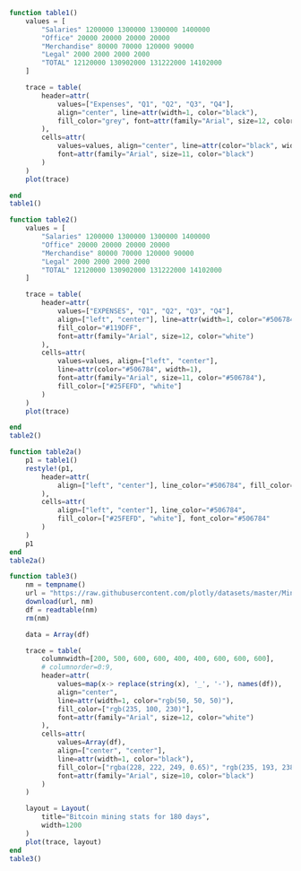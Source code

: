 ```julia
function table1()
    values = [
        "Salaries" 1200000 1300000 1300000 1400000
        "Office" 20000 20000 20000 20000
        "Merchandise" 80000 70000 120000 90000
        "Legal" 2000 2000 2000 2000
        "TOTAL" 12120000 130902000 131222000 14102000
    ]

    trace = table(
        header=attr(
            values=["Expenses", "Q1", "Q2", "Q3", "Q4"],
            align="center", line=attr(width=1, color="black"),
            fill_color="grey", font=attr(family="Arial", size=12, color="white")
        ),
        cells=attr(
            values=values, align="center", line=attr(color="black", width=1),
            font=attr(family="Arial", size=11, color="black")
        )
    )
    plot(trace)

end
table1()
```


<div id="853fd841-54b8-4ae5-a9b2-823cc52bf943" class="plotly-graph-div"></div>

<script>
    window.PLOTLYENV=window.PLOTLYENV || {};
    window.PLOTLYENV.BASE_URL="https://plot.ly";
    Plotly.newPlot('853fd841-54b8-4ae5-a9b2-823cc52bf943', [{"type":"table","header":{"values":["Expenses","Q1","Q2","Q3","Q4"],"line":{"color":"black","width":1},"font":{"color":"white","family":"Arial","size":12},"fill":{"color":"grey"},"align":"center"},"cells":{"values":[["Salaries","Office","Merchandise","Legal","TOTAL"],[1200000,20000,80000,2000,12120000],[1300000,20000,70000,2000,130902000],[1300000,20000,120000,2000,131222000],[1400000,20000,90000,2000,14102000]],"line":{"color":"black","width":1},"font":{"color":"black","family":"Arial","size":11},"align":"center"}}],
               {"margin":{"l":50,"b":60,"r":50,"t":60}}, {showLink: false});

 </script>



```julia
function table2()
    values = [
        "Salaries" 1200000 1300000 1300000 1400000
        "Office" 20000 20000 20000 20000
        "Merchandise" 80000 70000 120000 90000
        "Legal" 2000 2000 2000 2000
        "TOTAL" 12120000 130902000 131222000 14102000
    ]

    trace = table(
        header=attr(
            values=["EXPENSES", "Q1", "Q2", "Q3", "Q4"],
            align=["left", "center"], line=attr(width=1, color="#506784"),
            fill_color="#119DFF",
            font=attr(family="Arial", size=12, color="white")
        ),
        cells=attr(
            values=values, align=["left", "center"],
            line=attr(color="#506784", width=1),
            font=attr(family="Arial", size=11, color="#506784"),
            fill_color=["#25FEFD", "white"]
        )
    )
    plot(trace)

end
table2()
```


<div id="50e5d1ab-32b0-4e96-bb13-74f1c558df37" class="plotly-graph-div"></div>

<script>
    window.PLOTLYENV=window.PLOTLYENV || {};
    window.PLOTLYENV.BASE_URL="https://plot.ly";
    Plotly.newPlot('50e5d1ab-32b0-4e96-bb13-74f1c558df37', [{"type":"table","header":{"values":["EXPENSES","Q1","Q2","Q3","Q4"],"line":{"color":"#506784","width":1},"font":{"color":"white","family":"Arial","size":12},"fill":{"color":"#119DFF"},"align":["left","center"]},"cells":{"values":[["Salaries","Office","Merchandise","Legal","TOTAL"],[1200000,20000,80000,2000,12120000],[1300000,20000,70000,2000,130902000],[1300000,20000,120000,2000,131222000],[1400000,20000,90000,2000,14102000]],"line":{"color":"#506784","width":1},"font":{"color":"#506784","family":"Arial","size":11},"fill":{"color":["#25FEFD","white"]},"align":["left","center"]}}],
               {"margin":{"l":50,"b":60,"r":50,"t":60}}, {showLink: false});

 </script>



```julia
function table2a()
    p1 = table1()
    restyle!(p1,
        header=attr(
            align=["left", "center"], line_color="#506784", fill_color="#119DFF"
        ),
        cells=attr(
            align=["left", "center"], line_color="#506784",
            fill_color=["#25FEFD", "white"], font_color="#506784"
        )
    )
    p1
end
table2a()
```


<div id="76e341c7-39f0-41bf-b2eb-9b6330c98dcc" class="plotly-graph-div"></div>

<script>
    window.PLOTLYENV=window.PLOTLYENV || {};
    window.PLOTLYENV.BASE_URL="https://plot.ly";
    Plotly.newPlot('76e341c7-39f0-41bf-b2eb-9b6330c98dcc', [{"type":"table","header":{"values":["Expenses","Q1","Q2","Q3","Q4"],"line":{"color":"#506784","width":1},"font":{"color":"white","family":"Arial","size":12},"fill":{"color":"#119DFF"},"align":["left","center"]},"cells":{"values":[["Salaries","Office","Merchandise","Legal","TOTAL"],[1200000,20000,80000,2000,12120000],[1300000,20000,70000,2000,130902000],[1300000,20000,120000,2000,131222000],[1400000,20000,90000,2000,14102000]],"line":{"color":"#506784","width":1},"font":{"color":"#506784","family":"Arial","size":11},"fill":{"color":["#25FEFD","white"]},"align":["left","center"]}}],
               {"margin":{"l":50,"b":60,"r":50,"t":60}}, {showLink: false});

 </script>



```julia
function table3()
    nm = tempname()
    url = "https://raw.githubusercontent.com/plotly/datasets/master/Mining-BTC-180.csv"
    download(url, nm)
    df = readtable(nm)
    rm(nm)

    data = Array(df)

    trace = table(
        columnwidth=[200, 500, 600, 600, 400, 400, 600, 600, 600],
        # columnorder=0:9,
        header=attr(
            values=map(x-> replace(string(x), '_', '-'), names(df)),
            align="center",
            line=attr(width=1, color="rgb(50, 50, 50)"),
            fill_color=["rgb(235, 100, 230)"],
            font=attr(family="Arial", size=12, color="white")
        ),
        cells=attr(
            values=Array(df),
            align=["center", "center"],
            line=attr(width=1, color="black"),
            fill_color=["rgba(228, 222, 249, 0.65)", "rgb(235, 193, 238)", "rgba(228, 222, 249, 0.65)"],
            font=attr(family="Arial", size=10, color="black")
        )
    )

    layout = Layout(
        title="Bitcoin mining stats for 180 days",
        width=1200
    )
    plot(trace, layout)
end
table3()
```


<div id="34028342-1fb5-4c6a-9c71-7565605172f8" class="plotly-graph-div"></div>

<script>
    window.PLOTLYENV=window.PLOTLYENV || {};
    window.PLOTLYENV.BASE_URL="https://plot.ly";
    Plotly.newPlot('34028342-1fb5-4c6a-9c71-7565605172f8', [{"type":"table","header":{"values":["x","Date","Number-transactions","Output-volume-BTC-","Market-price","Hash-rate","Cost-per-trans-USD","Mining-revenue-USD","Transaction-fees-BTC"],"line":{"color":"rgb(50, 50, 50)","width":1},"font":{"color":"white","family":"Arial","size":12},"fill":{"color":["rgb(235, 100, 230)"]},"align":"center"},"columnwidth":[200,500,600,600,400,400,600,600,600],"cells":{"values":[[0,1,2,3,4,5,6,7,8,9,10,11,12,13,14,15,16,17,18,19,20,21,22,23,24,25,26,27,28,29,30,31,32,33,34,35,36,37,38,39,40,41,42,43,44,45,46,47,48,49,50,51,52,53,54,55,56,57,58,59,60,61,62,63,64,65,66,67,68,69,70,71,72,73,74,75,76,77,78,79,80,81,82,83,84,85,86,87,88,89,90,91,92,93,94,95,96,97,98,99,100,101,102,103,104,105,106,107,108,109,110,111,112,113,114,115,116,117,118,119,120,121,122,123,124,125,126,127,128,129,130,131,132,133,134,135,136,137,138,139,140,141,142,143,144,145,146,147,148,149,150,151,152,153,154,155,156,157,158,159,160,161,162,163,164,165,166,167,168,169,170,171,172,173,174,175,176,177,178],["2017-04-29 00:00:00","2017-04-30 00:00:00","2017-05-01 00:00:00","2017-05-02 00:00:00","2017-05-03 00:00:00","2017-05-04 00:00:00","2017-05-05 00:00:00","2017-05-06 00:00:00","2017-05-07 00:00:00","2017-05-08 00:00:00","2017-05-09 00:00:00","2017-05-10 00:00:00","2017-05-11 00:00:00","2017-05-12 00:00:00","2017-05-13 00:00:00","2017-05-14 00:00:00","2017-05-15 00:00:00","2017-05-16 00:00:00","2017-05-17 00:00:00","2017-05-18 00:00:00","2017-05-19 00:00:00","2017-05-20 00:00:00","2017-05-21 00:00:00","2017-05-22 00:00:00","2017-05-23 00:00:00","2017-05-24 00:00:00","2017-05-25 00:00:00","2017-05-26 00:00:00","2017-05-27 00:00:00","2017-05-28 00:00:00","2017-05-29 00:00:00","2017-05-30 00:00:00","2017-05-31 00:00:00","2017-06-01 00:00:00","2017-06-02 00:00:00","2017-06-03 00:00:00","2017-06-04 00:00:00","2017-06-05 00:00:00","2017-06-06 00:00:00","2017-06-07 00:00:00","2017-06-08 00:00:00","2017-06-09 00:00:00","2017-06-10 00:00:00","2017-06-11 00:00:00","2017-06-12 00:00:00","2017-06-13 00:00:00","2017-06-14 00:00:00","2017-06-15 00:00:00","2017-06-16 00:00:00","2017-06-17 00:00:00","2017-06-18 00:00:00","2017-06-19 00:00:00","2017-06-20 00:00:00","2017-06-21 00:00:00","2017-06-22 00:00:00","2017-06-23 00:00:00","2017-06-24 00:00:00","2017-06-25 00:00:00","2017-06-26 00:00:00","2017-06-27 00:00:00","2017-06-28 00:00:00","2017-06-29 00:00:00","2017-06-30 00:00:00","2017-07-01 00:00:00","2017-07-02 00:00:00","2017-07-03 00:00:00","2017-07-04 00:00:00","2017-07-05 00:00:00","2017-07-06 00:00:00","2017-07-07 00:00:00","2017-07-08 00:00:00","2017-07-09 00:00:00","2017-07-10 00:00:00","2017-07-11 00:00:00","2017-07-12 00:00:00","2017-07-13 00:00:00","2017-07-14 00:00:00","2017-07-15 00:00:00","2017-07-16 00:00:00","2017-07-17 00:00:00","2017-07-18 00:00:00","2017-07-19 00:00:00","2017-07-20 00:00:00","2017-07-21 00:00:00","2017-07-22 00:00:00","2017-07-23 00:00:00","2017-07-24 00:00:00","2017-07-25 00:00:00","2017-07-26 00:00:00","2017-07-27 00:00:00","2017-07-28 00:00:00","2017-07-29 00:00:00","2017-07-30 00:00:00","2017-07-31 00:00:00","2017-08-01 00:00:00","2017-08-02 00:00:00","2017-08-03 00:00:00","2017-08-04 00:00:00","2017-08-05 00:00:00","2017-08-06 00:00:00","2017-08-07 00:00:00","2017-08-08 00:00:00","2017-08-09 00:00:00","2017-08-10 00:00:00","2017-08-11 00:00:00","2017-08-12 00:00:00","2017-08-13 00:00:00","2017-08-14 00:00:00","2017-08-15 00:00:00","2017-08-16 00:00:00","2017-08-17 00:00:00","2017-08-18 00:00:00","2017-08-19 00:00:00","2017-08-20 00:00:00","2017-08-21 00:00:00","2017-08-22 00:00:00","2017-08-23 00:00:00","2017-08-24 00:00:00","2017-08-25 00:00:00","2017-08-26 00:00:00","2017-08-27 00:00:00","2017-08-28 00:00:00","2017-08-29 00:00:00","2017-08-30 00:00:00","2017-08-31 00:00:00","2017-09-01 00:00:00","2017-09-02 00:00:00","2017-09-03 00:00:00","2017-09-04 00:00:00","2017-09-05 00:00:00","2017-09-06 00:00:00","2017-09-07 00:00:00","2017-09-08 00:00:00","2017-09-09 00:00:00","2017-09-10 00:00:00","2017-09-11 00:00:00","2017-09-12 00:00:00","2017-09-13 00:00:00","2017-09-14 00:00:00","2017-09-15 00:00:00","2017-09-16 00:00:00","2017-09-17 00:00:00","2017-09-18 00:00:00","2017-09-19 00:00:00","2017-09-20 00:00:00","2017-09-21 00:00:00","2017-09-22 00:00:00","2017-09-23 00:00:00","2017-09-24 00:00:00","2017-09-25 00:00:00","2017-09-26 00:00:00","2017-09-27 00:00:00","2017-09-28 00:00:00","2017-09-29 00:00:00","2017-09-30 00:00:00","2017-10-01 00:00:00","2017-10-02 00:00:00","2017-10-03 00:00:00","2017-10-04 00:00:00","2017-10-05 00:00:00","2017-10-06 00:00:00","2017-10-07 00:00:00","2017-10-08 00:00:00","2017-10-09 00:00:00","2017-10-10 00:00:00","2017-10-11 00:00:00","2017-10-12 00:00:00","2017-10-13 00:00:00","2017-10-14 00:00:00","2017-10-15 00:00:00","2017-10-16 00:00:00","2017-10-17 00:00:00","2017-10-18 00:00:00","2017-10-19 00:00:00","2017-10-20 00:00:00","2017-10-21 00:00:00","2017-10-22 00:00:00","2017-10-23 00:00:00","2017-10-24 00:00:00"],[341319,281489,294786,333161,295149,354737,267193,363022,316011,365096,332879,311391,294743,317698,329266,369098,329229,233977,317527,288904,319502,352805,326057,327868,367710,338642,350114,333340,331914,308143,321638,347961,321634,319709,271539,305320,266044,289930,297416,339720,307377,282184,254993,222892,269098,291776,287644,293141,269937,236554,209359,269774,269438,280203,269685,259938,227127,180719,261906,259737,279811,231054,267360,221856,196539,253244,255483,237008,225106,243614,220835,188124,251722,265759,257138,245895,227903,221851,203165,230315,260575,253768,230199,268443,223358,181031,240072,244036,237853,225369,247207,211134,184145,231012,131875,209321,213017,235792,239771,199627,249002,275574,260955,257965,284001,260521,263310,255362,311002,274866,347319,312250,266832,210852,236772,196283,315734,203805,208169,226485,261891,223771,281116,271466,280724,283670,236811,195289,269280,277948,276225,256374,279488,217890,193240,253492,256230,263320,268068,292079,228257,197683,218204,282917,235723,255257,227615,203861,185277,226603,263648,257961,275976,254438,212678,203653,295002,282132,232826,273243,283699,231226,238385,296946,303101,292459,293164,309819,293140,283473,314725,334438,329579,356985,312409,312257,289131,316096,347220],[4488916,3918072,3892124,4099704,3425069,4359179,3347227,4359179,4333232,4670549,4021862,4119773,3757901,4286791,4398136,4565154,4732172,3674392,4314627,3952755,4565154,4592990,4091937,4064100,4976738,4562010,4828621,4532386,4976738,4887867,4473139,5302596,4858244,5035985,4325022,5687700,5432357,5533581,5094944,5567322,5567322,5094944,4757530,4926237,4959978,4757530,4723789,5162426,4993720,5129906,5129906,5342178,4882255,4953012,4917634,5660586,5165284,4316196,5023770,4634604,5554450,4245439,5448314,5802100,6622799,5988701,5389831,5248920,5002327,5213693,5812563,4861416,6939848,6094384,6235295,5530742,5559050,5079132,6518886,5918988,6598872,5958981,6478893,6158947,6398906,6878824,7118783,5918988,5878995,6585327,6414280,6713613,6285994,6200471,6371518,6499804,5901138,7654374,7568850,5986661,6542566,7012946,6333395,6149818,6608760,6195712,6792336,5966241,6975913,5966241,8215055,6838231,6930019,5966241,5277829,4084581,7297172,4459278,4459278,4635883,6843446,5695513,6578538,7417412,7196656,7682320,7240807,6799294,7726471,8697799,7430761,8072925,8027056,7751843,6329907,7981187,8623352,8715090,7981187,8256401,7751843,8072925,6965995,8556656,6417492,9653663,7624200,9105159,7953302,6856295,7569349,8063003,9708513,9269710,7569349,7130547,8380132,10223761,7486251,6983443,8882940,8827072,10167894,8994675,8938808,7765589,8547735,7597986,7877324,11601113,10351762,9756834,8983426,10589734,10649227,9102412,10827706,10173284,9935312],[3119179,2720216,2878278,3149553,2760373,3500746,2779170,3610789,3505620,4062173,3715394,3665041,3468077,3731718,3885821,4018028,4090703,3356332,4241264,3986175,4746880,4862317,4331490,4499105,5668946,5524488,5871334,5119620,5121737,5262057,5260814,6132064,5808558,6245229,5437775,7190853,5967105,6586584,6705146,7060708,6905690,6408509,5916953,6255384,5779114,5967684,5217093,5540766,5304594,5461151,5066180,5761788,5639440,5729388,5791396,6125532,5333680,4323782,5067818,4893545,5859694,4529058,5463199,5415823,6165437,5975339,5536125,5284211,5092047,5027244,5589288,4618491,6117733,5418690,5595773,4943868,4133223,3915180,4114452,4307538,5135591,4503487,6303560,5613835,5890365,5998935,6381473,4978580,4829128,5348203,5563273,5536230,5226926,5550845,5102353,5295684,5009853,6553817,7255240,5802572,6700312,7395324,6117049,6163928,7130611,7067967,8147957,7782196,9146734,8320553,10849951,8775120,8768358,7392849,6787387,5749752,10230715,6929316,7153228,7319122,9642616,8451776,10384095,11046351,11260487,12131998,10374578,9700710,10527922,11928774,10290919,11050159,10028960,9554034,7845878,9592187,10193192,9617967,7489085,8227898,8161423,8368700,6960685,8091884,6147322,8287404,6520223,7983282,6815446,6522957,7065925,8033184,9528010,9047637,7690943,7369622,8729899,10134350,7436308,7204664,8954116,8787393,10645076,9983564,10009312,8773874,10754101,10610179,11022592,14217107,13050105,12204887,11106218,13368297,13875337,12037733,14108349,13224118,12165126],[4488916,3918072,3892124,4099704,3425069,4359179,3347227,4359179,4333232,4670549,4021862,4119773,3757901,4286791,4398136,4565154,4732172,3674392,4314627,3952755,4565154,4592990,4091937,4064100,4976738,4562010,4828621,4532386,4976738,4887867,4473139,5302596,4858244,5035985,4325022,5687700,5432357,5533581,5094944,5567322,5567322,5094944,4757530,4926237,4959978,4757530,4723789,5162426,4993720,5129906,5129906,5342178,4882255,4953012,4917634,5660586,5165284,4316196,5023770,4634604,5554450,4245439,5448314,5802100,6622799,5988701,5389831,5248920,5002327,5213693,5812563,4861416,6939848,6094384,6235295,5530742,5559050,5079132,6518886,5918988,6598872,5958981,6478893,6158947,6398906,6878824,7118783,5918988,5878995,6585327,6414280,6713613,6285994,6200471,6371518,6499804,5901138,7654374,7568850,5986661,6542566,7012946,6333395,6149818,6608760,6195712,6792336,5966241,6975913,5966241,8215055,6838231,6930019,5966241,5277829,4084581,7297172,4459278,4459278,4635883,6843446,5695513,6578538,7417412,7196656,7682320,7240807,6799294,7726471,8697799,7430761,8072925,8027056,7751843,6329907,7981187,8623352,8715090,7981187,8256401,7751843,8072925,6965995,8556656,6417492,9653663,7624200,9105159,7953302,6856295,7569349,8063003,9708513,9269710,7569349,7130547,8380132,10223761,7486251,6983443,8882940,8827072,10167894,8994675,8938808,7765589,8547735,7597986,7877324,11601113,10351762,9756834,8983426,10589734,10649227,9102412,10827706,10173284,9935312],[9,10,10,10,10,10,11,10,11,12,12,12,12,12,12,11,13,15,14,14,15,14,14,14,16,17,17,16,16,18,17,18,19,20,21,24,23,24,23,21,23,23,24,29,22,21,19,20,20,24,25,22,22,21,22,24,24,25,20,19,22,20,21,25,32,24,22,23,23,21,26,25,25,21,23,21,19,18,21,19,20,18,28,22,27,34,27,21,21,25,23,27,29,25,40,26,24,29,31,30,28,28,24,25,26,28,32,31,31,31,32,29,34,36,30,30,33,35,35,33,38,39,38,42,41,44,45,52,41,44,39,45,37,45,42,39,41,38,29,29,37,44,33,30,27,33,30,40,38,30,28,32,36,37,37,37,31,37,33,27,33,39,46,35,34,31,38,36,39,52,43,38,35,39,46,40,50,43,36],[3119179,2720216,2878278,3149553,2760373,3500746,2779170,3610789,3505620,4062173,3715394,3665041,3468077,3731718,3885821,4018028,4090703,3356332,4241264,3986175,4746880,4862317,4331490,4499105,5668946,5524488,5871334,5119620,5121737,5262057,5260814,6132064,5808558,6245229,5437775,7190853,5967105,6586584,6705146,7060708,6905690,6408509,5916953,6255384,5779114,5967684,5217093,5540766,5304594,5461151,5066180,5761788,5639440,5729388,5791396,6125532,5333680,4323782,5067818,4893545,5859694,4529058,5463199,5415823,6165437,5975339,5536125,5284211,5092047,5027244,5589288,4618491,6117733,5418690,5595773,4943868,4133223,3915180,4114452,4307538,5135591,4503487,6303560,5613835,5890365,5998935,6381473,4978580,4829128,5348203,5563273,5536230,5226926,5550845,5102353,5295684,5009853,6553817,7255240,5802572,6700312,7395324,6117049,6163928,7130611,7067967,8147957,7782196,9146734,8320553,10849951,8775120,8768358,7392849,6787387,5749752,10230715,6929316,7153228,7319122,9642616,8451776,10384095,11046351,11260487,12131998,10374578,9700710,10527922,11928774,10290919,11050159,10028960,9554034,7845878,9592187,10193192,9617967,7489085,8227898,8161423,8368700,6960685,8091884,6147322,8287404,6520223,7983282,6815446,6522957,7065925,8033184,9528010,9047637,7690943,7369622,8729899,10134350,7436308,7204664,8954116,8787393,10645076,9983564,10009312,8773874,10754101,10610179,11022592,14217107,13050105,12204887,11106218,13368297,13875337,12037733,14108349,13224118,12165126],[256,199,228,273,247,307,261,297,277,316,303,303,280,322,301,297,327,343,486,392,443,388,353,407,468,473,499,470,529,421,495,588,570,569,470,546,442,475,511,668,491,456,391,356,410,479,455,435,375,311,278,387,388,463,447,339,307,259,375,368,386,341,357,255,198,283,294,226,242,241,192,157,206,208,222,211,215,378,167,198,225,202,229,250,171,125,167,168,168,166,188,156,138,195,76,131,124,113,114,88,122,159,158,193,235,211,190,249,350,348,365,338,266,209,298,334,542,386,426,425,359,378,462,388,413,383,290,239,325,282,273,257,218,145,143,160,149,134,154,13,120,99,168,174,146,136,117,100,84,147,150,143,134,115,101,119,180,153,137,160,149,108,112,149,167,148,174,282,228,163,193,209,192,192,162,168,155,186,200]],"line":{"color":"black","width":1},"font":{"color":"black","family":"Arial","size":10},"fill":{"color":["rgba(228, 222, 249, 0.65)","rgb(235, 193, 238)","rgba(228, 222, 249, 0.65)"]},"align":["center","center"]}}],
               {"margin":{"l":50,"b":60,"r":50,"t":60},"title":"Bitcoin mining stats for 180 days","width":1200}, {showLink: false});

 </script>



